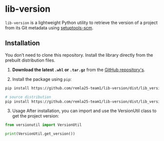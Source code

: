 # lib-version

`lib-version` is a lightweight Python utility to retrieve the version of a project from its Git metadata using [setuptools-scm](https://pypi.org/project/setuptools-scm/).

## Installation

You don’t need to clone this repository. Install the library directly from the prebuilt distribution files.

1. **Download the latest `.whl` or `.tar.gz`** from the [GitHub repository's](https://github.com/remla25-team1/lib-version/dist).

2. Install the package using `pip`:

```bash
pip install https://github.com/remla25-team1/lib-version/dist/lib_version-0.1.1-py3-none-any.whl

# source distribution
pip install https://github.com/remla25-team1/lib-version/dist/lib_version-0.1.1.tar.gz
```

3. Usage
After installation, you can import and use the VersionUtil class to get the project version:
```Python
from versionutil import VersionUtil

print(VersionUtil.get_version())
```
